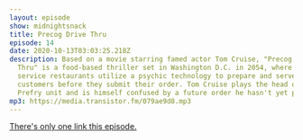 ```yaml
---
layout: episode
show: midnightsnack
title: Precog Drive Thru
episode: 14
date: 2020-10-13T03:03:25.218Z
description: Based on a movie starring famed actor Tom Cruise, "Precog Drive
  Thru" is a food-based thriller set in Washington D.C. in 2054, where quick
  service restaurants utilize a psychic technology to prepare and serve
  customers before they submit their order. Tom Cruise plays the head of this
  Prefry unit and is himself confused by a future order he hasn't yet placed.
mp3: https://media.transistor.fm/079ae9d8.mp3
---
```

[There's only one link this episode.](https://www.qsrmagazine.com/content/drive-thru-2020-chain-satisfaction)